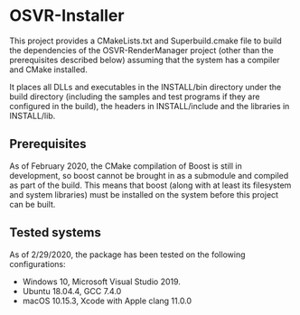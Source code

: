 # OSVR-Installer

This project provides a CMakeLists.txt and Superbuild.cmake file to build
the dependencies of the OSVR-RenderManager project (other than the
prerequisites described below) assuming that the system has a compiler
and CMake installed.

It places all DLLs and executables in the INSTALL/bin directory under the
build directory (including the samples and test programs if they are
configured in the build), the headers in INSTALL/include and the libraries in
INSTALL/lib.

## Prerequisites

As of February 2020, the CMake compilation of Boost is still in development,
so boost cannot be brought in as a submodule and compiled as part of the build.
This means that boost (along with at least its filesystem and system libraries)
must be installed on the system before this project can be built.

## Tested systems

As of 2/29/2020, the package has been tested on the following configurations:
* Windows 10, Microsoft Visual Studio 2019.
* Ubuntu 18.04.4, GCC 7.4.0
* macOS 10.15.3, Xcode with Apple clang 11.0.0
